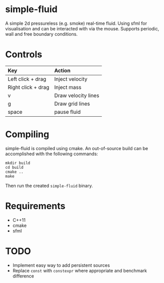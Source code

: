 # simple-fluid

A simple 2d pressureless (e.g. smoke) real-time fluid. Using sfml for visualisation and can be interacted with via the mouse. Supports periodic, wall and free boundary conditions.

# Controls

| Key | Action |
|:----|:-------|
| Left click + drag | Inject velocity |
| Right click + drag | Inject mass |
| v | Draw velocity lines |
| g | Draw grid lines |
| space | pause fluid |

# Compiling

simple-fluid is compiled using cmake. An out-of-source build can be accomplished with the following commands:

```
mkdir build
cd build
cmake ..
make
```

Then run the created ```simple-fluid``` binary.

# Requirements
* C++11
* cmake
* sfml

# TODO
* Implement easy way to add persistent sources
* Replace ```const``` with ```constexpr``` where appropriate and benchmark difference
